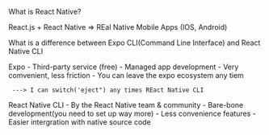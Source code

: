 What is React Native?

React.js + React Native => REal Native Mobile Apps (IOS, Android)

What is a difference between Expo CLI(Command Line Interface) and React Native CLI

Expo - Third-party service (free)
     - Managed app development
     - Very comvenient, less friction
     - You can leave the expo ecosystem any tiem

     ---> I can switch('eject") any times REact Native CLI

React Native CLI - By the React Native team & community
    - Bare-bone development(you need to set up way more)
    - Less convenience features
    - Easier intergration with native source code